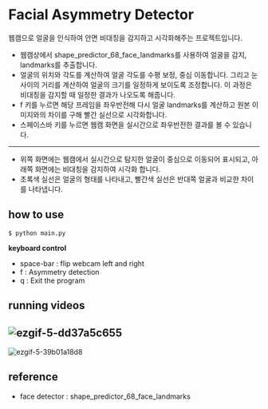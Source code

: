 # Facial Asymmetry Detector
웹캠으로 얼굴을 인식하여 안면 비대칭을 감지하고 시각화해주는 프로젝트입니다.


- 웹캠상에서 shape_predictor_68_face_landmarks를 사용하여 얼굴을 감지, landmarks를 추출합니다.
- 얼굴의 위치와 각도를 계산하여 얼굴 각도를 수평 보정, 중심 이동합니다. 그리고 눈 사이의 거리를 계산하여 얼굴의 크기를 일정하게 보이도록 조정합니다. 이 과정은 비대칭을 감지할 때 일정한 결과가 나오도록 해줍니다.
- f 키를 누르면 해당 프레임을 좌우반전해 다시 얼굴 landmarks를 계산하고 원본 이미지와의 차이를 구해 빨간 실선으로 시각화합니다.
- 스페이스바 키를 누르면 웹캠 화면을 실시간으로 좌우반전한 결과를 볼 수 있습니다.

---
- 위쪽 화면에는 웹캠에서 실시간으로 탐지한 얼굴이 중심으로 이동되어 표시되고, 아래쪽 화면에는 비대칭을 감지하여 시각화 합니다.
- 초록색 실선은 얼굴의 형태를 나타내고, 빨간색 실선은 반대쪽 얼굴과 비교한 차이를 나타냅니다.

## how to use
```
$ python main.py
```
**keyboard control**
- space-bar : flip webcam left and right
- f : Asymmetry detection
- q : Exit the program 

## running videos
![ezgif-5-dd37a5c655](https://github.com/yhcho0405/eye3d/assets/52823519/9b327c03-f503-43b7-8959-0b3d5a39ec06)
---
![ezgif-5-39b01a18d8](https://github.com/yhcho0405/eye3d/assets/52823519/ab1ccf4a-3438-4692-9774-42d4f4ffd815)


## reference
- face detector : shape_predictor_68_face_landmarks
